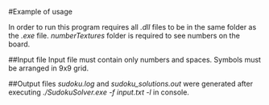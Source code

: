 #Example of usage

In order to run this program requires all *.dll* files to be in the same folder as the *.exe* file. *numberTextures* folder is required to see  numbers on the board.

##Input file
Input file must contain only numbers and spaces. Symbols must be arranged in 9x9 grid.

##Output files
*sudoku.log* and *sudoku_solutions.out* were generated after executing *./SudokuSolver.exe -f input.txt -l* in console.
